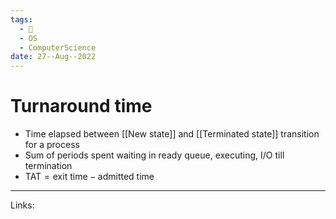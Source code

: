 ```yaml
---
tags:
  - 🌱
  - OS
  - ComputerScience 
date: 27--Aug--2022
---
```


# Turnaround time

- Time elapsed between [[New state]] and [[Terminated state]] transition for a process
- Sum of periods spent waiting in ready queue, executing, I/O till termination
- $\text{TAT} = \text{exit time} - \text{admitted time}$

---
Links: 